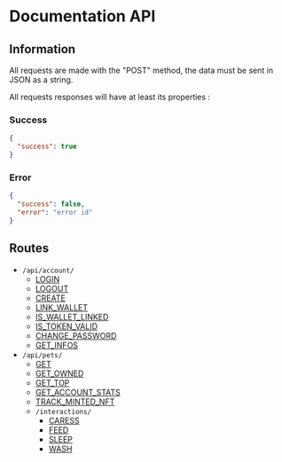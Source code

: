 # Documentation API

## Information
All requests are made with the "POST" method, the data must be sent in JSON as a string.  

All requests responses will have at least its properties :
### Success
```json
{
  "success": true
}
```

### Error
```json
{
  "success": false,
  "error": "error id"
}
```

## Routes
- ``/api/account/``
    - [LOGIN](./routes/account/LOGIN.md)
    - [LOGOUT](./routes/account/LOGOUT.md)
    - [CREATE](./routes/account/REGISTER.md)
    - [LINK_WALLET](./routes/account/LINK_WALLET.md)
    - [IS_WALLET_LINKED](./routes/account/IS_WALLET_LINKED.md)
    - [IS_TOKEN_VALID](./routes/account/IS_TOKEN_VALID.md)
    - [CHANGE_PASSWORD](./routes/account/CHANGE_PASSWORD.md)
    - [GET_INFOS](./routes/account/GET_INFOS.md)
- ``/api/pets/``
    - [GET](./routes/pets/GET.md)
    - [GET_OWNED](./routes/pets/GET_OWNED.md)
    - [GET_TOP](./routes/pets/GET_TOP.md)
    - [GET_ACCOUNT_STATS](./routes/pets/GET_ACCOUNT_STATS.md)
    - [TRACK_MINTED_NFT](./routes/pets/TRACK_MINTED_NFT.md)
    - ``/interactions/``
        - [CARESS](./routes/pets/interactions/INTERACTIONS.md)
        - [FEED](./routes/pets/interactions/INTERACTIONS.md)
        - [SLEEP](./routes/pets/interactions/INTERACTIONS.md)
        - [WASH](./routes/pets/interactions/INTERACTIONS.md)